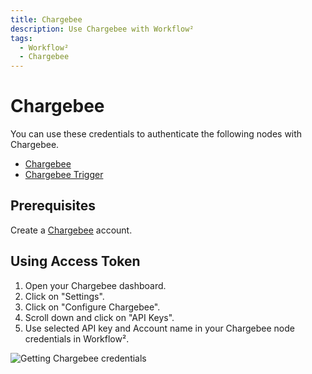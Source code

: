 ```yaml
---
title: Chargebee
description: Use Chargebee with Workflow²
tags:
  - Workflow²
  - Chargebee
---
```

# Chargebee

You can use these credentials to authenticate the following nodes with Chargebee.
- [Chargebee](/workflow/integrations/nodes/n8n-nodes-base.chargebee/)
- [Chargebee Trigger](/workflow/integrations/trigger-nodes/n8n-nodes-base.chargebeeTrigger/)

## Prerequisites

Create a [Chargebee](https://www.chargebee.com/) account.

## Using Access Token

1. Open your Chargebee dashboard.
2. Click on "Settings".
3. Click on "Configure Chargebee".
4. Scroll down and click on "API Keys".
5. Use selected API key and Account name in your Chargebee node credentials in Workflow².


![Getting Chargebee credentials](/_images/integrations/credentials/chargebee/using-access-token.gif)
